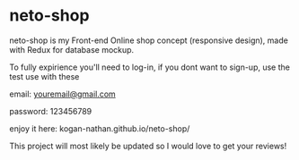 # neto-shop

neto-shop is my Front-end Online shop concept (responsive design), made with Redux for database mockup.

To fully expirience you'll need to log-in, if you dont want to sign-up, use the test use with these

email: youremail@gmail.com

password: 123456789

enjoy it here: kogan-nathan.github.io/neto-shop/

This project will most likely be updated so I would love to get your reviews!
